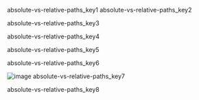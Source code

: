 absolute-vs-relative-paths_key1
absolute-vs-relative-paths_key2


absolute-vs-relative-paths_key3


absolute-vs-relative-paths_key4


absolute-vs-relative-paths_key5


absolute-vs-relative-paths_key6


![image](assets/000032.jpg)
absolute-vs-relative-paths_key7


absolute-vs-relative-paths_key8

